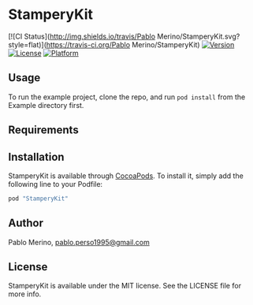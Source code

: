 # StamperyKit

[![CI Status](http://img.shields.io/travis/Pablo Merino/StamperyKit.svg?style=flat)](https://travis-ci.org/Pablo Merino/StamperyKit)
[![Version](https://img.shields.io/cocoapods/v/StamperyKit.svg?style=flat)](http://cocoapods.org/pods/StamperyKit)
[![License](https://img.shields.io/cocoapods/l/StamperyKit.svg?style=flat)](http://cocoapods.org/pods/StamperyKit)
[![Platform](https://img.shields.io/cocoapods/p/StamperyKit.svg?style=flat)](http://cocoapods.org/pods/StamperyKit)

## Usage

To run the example project, clone the repo, and run `pod install` from the Example directory first.

## Requirements

## Installation

StamperyKit is available through [CocoaPods](http://cocoapods.org). To install
it, simply add the following line to your Podfile:

```ruby
pod "StamperyKit"
```

## Author

Pablo Merino, pablo.perso1995@gmail.com

## License

StamperyKit is available under the MIT license. See the LICENSE file for more info.

